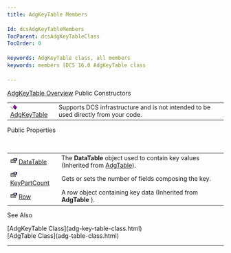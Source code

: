 ```yaml
---
title: AdgKeyTable Members

Id: dcsAdgKeyTableMembers
TocParent: dcsAdgKeyTableClass
TocOrder: 0

keywords: AdgKeyTable class, all members
keywords: members [DCS 16.0 AdgKeyTable class

---
```


[AdgKeyTable Overview](adg-key-table-class.html) 
Public Constructors


|      |      |
| ---- | ---- |
| <img height="11" alt="public property" src="images/public-method.gif" width="15" border="0" x-maintain-ratio="TRUE" /> [ AdgKeyTable](adg-key-table-class-adg-key-table-constructor.html) | Supports DCS infrastructure and is not intended to be used directly from your code. |



Public Properties

<br />


|      |      |
| ---- | ---- |
| <img height="16" alt="public property" src="images/property.bmp" width="16" border="0" />               [ 								DataTable](adg-key-table-class-data-table-property.html) | The **DataTable** object used to contain key values (Inherited from [ AdgTable](adg-table-class.html)). |
| <img height="16" alt="public property" src="images/property.bmp" width="16" border="0" />               [ 								KeyPartCount](adg-key-table-class-key-part-count-property.html) | Gets or sets the number of fields composing the key. |
| <img height="16" alt="public property" src="images/property.bmp" width="16" border="0" />               [ 								Row](adg-key-table-class-row-property.html) | A row object containing key data (Inherited from **AdgTable** ). |



See Also

<dl />
      [AdgKeyTable Class](adg-key-table-class.html)
      <br />
      [AdgTable Class](adg-table-class.html)
<dl />

---

